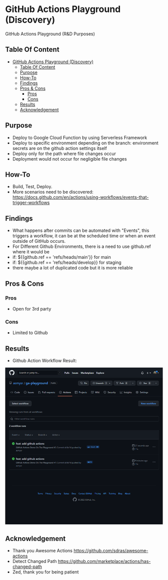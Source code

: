 # GitHub Actions Playground (Discovery)
 GitHub Actions Playground (R&D Purposes)

 ## Table Of Content
- [GitHub Actions Playground (Discovery)](#github-actions-playground-discovery)
  - [Table Of Content](#table-of-content)
  - [Purpose](#purpose)
  - [How-To](#how-to)
  - [Findings](#findings)
  - [Pros & Cons](#pros--cons)
    - [Pros](#pros)
    - [Cons](#cons)
  - [Results](#results)
  - [Acknowledgement](#acknowledgement)

## Purpose

* Deploy to Google Cloud Function by using Serverless Framework
* Deploy to specific environment depending on the branch: environment secrets are on the github action settings itself
* Deploy only for the path where file changes occur
* Deployment would not occur for negligible file changes

## How-To 

- Build, Test, Deploy.
- More scenarios need to be discovered: https://docs.github.com/en/actions/using-workflows/events-that-trigger-workflows

## Findings

- What happens after commits can be automated with "Events", this triggers a workflow, it can be at the scheduled time or when an event outside of GitHub occurs.
- For Different Github Environments, there is a need to use github.ref where it would be 
- if: ${{github.ref == 'refs/heads/main'}} for main
- if: ${{github.ref == 'refs/heads/develop}} for staging
- there maybe a lot of duplicated code but it is more reliable

## Pros & Cons

### Pros

* Open for 3rd party

### Cons

* Limited to Github

## Results

- Github Action Workflow Result:

![github](/assets/workflow_results.png)

## Acknowledgement

- Thank you Awesome Actions https://github.com/sdras/awesome-actions 
- Detect Changed Path https://github.com/marketplace/actions/has-changed-path
- Zed, thank you for being patient
